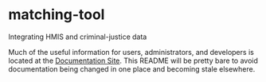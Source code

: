 # matching-tool
Integrating HMIS and criminal-justice data


Much of the useful information for users, administrators, and developers is located at the [Documentation Site](https://dssg.github.io/matching-tool/). This README will be pretty bare to avoid documentation being changed in one place and becoming stale elsewhere.
